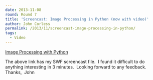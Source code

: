 ```yaml
---
date: 2013-11-08
round: Round 7
title: 'Screencast: Image Processing in Python (now with video)'
author: John Corless
permalink: /2013/11/screencast-image-processing-in-python/
tags:
  - Video
---
```

[Image Processing with Python][1]

The above link has my SWF screencast file.  I found it difficult to do anything interesting in 3 minutes.  Looking forward to any feedback.  Thanks,  John

 [1]: /training-course/uploads/2013/11/2013-11-17_1820.swf
